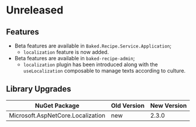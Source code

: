 # Unreleased

## Features

- Beta features are available in `Baked.Recipe.Service.Application`;
  - `localization` feature is now added.
- Beta features are available in `baked-recipe-admin`;
  - `localization` plugin has been introduced along with the `useLocalization`
    composable to manage texts according to culture.

## Library Upgrades

| NuGet Package                                  | Old Version | New Version |
| ---                                            | ---         | ---         |
| Microsoft.AspNetCore.Localization              | new         | 2.3.0       |
